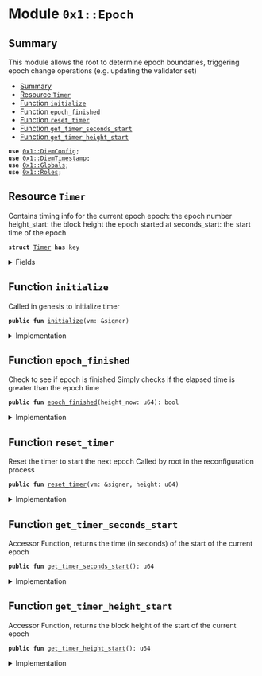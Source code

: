 
<a name="0x1_Epoch"></a>

# Module `0x1::Epoch`


<a name="@Summary_0"></a>

## Summary

This module allows the root to determine epoch boundaries, triggering
epoch change operations (e.g. updating the validator set)


-  [Summary](#@Summary_0)
-  [Resource `Timer`](#0x1_Epoch_Timer)
-  [Function `initialize`](#0x1_Epoch_initialize)
-  [Function `epoch_finished`](#0x1_Epoch_epoch_finished)
-  [Function `reset_timer`](#0x1_Epoch_reset_timer)
-  [Function `get_timer_seconds_start`](#0x1_Epoch_get_timer_seconds_start)
-  [Function `get_timer_height_start`](#0x1_Epoch_get_timer_height_start)


<pre><code><b>use</b> <a href="DiemConfig.md#0x1_DiemConfig">0x1::DiemConfig</a>;
<b>use</b> <a href="DiemTimestamp.md#0x1_DiemTimestamp">0x1::DiemTimestamp</a>;
<b>use</b> <a href="Globals.md#0x1_Globals">0x1::Globals</a>;
<b>use</b> <a href="Roles.md#0x1_Roles">0x1::Roles</a>;
</code></pre>



<a name="0x1_Epoch_Timer"></a>

## Resource `Timer`

Contains timing info for the current epoch
epoch: the epoch number
height_start: the block height the epoch started at
seconds_start: the start time of the epoch


<pre><code><b>struct</b> <a href="Epoch.md#0x1_Epoch_Timer">Timer</a> <b>has</b> key
</code></pre>



<details>
<summary>Fields</summary>


<dl>
<dt>
<code>epoch: u64</code>
</dt>
<dd>

</dd>
<dt>
<code>height_start: u64</code>
</dt>
<dd>

</dd>
<dt>
<code>seconds_start: u64</code>
</dt>
<dd>

</dd>
</dl>


</details>

<a name="0x1_Epoch_initialize"></a>

## Function `initialize`

Called in genesis to initialize timer


<pre><code><b>public</b> <b>fun</b> <a href="Epoch.md#0x1_Epoch_initialize">initialize</a>(vm: &signer)
</code></pre>



<details>
<summary>Implementation</summary>


<pre><code><b>public</b> <b>fun</b> <a href="Epoch.md#0x1_Epoch_initialize">initialize</a>(vm: &signer) {
    <a href="Roles.md#0x1_Roles_assert_diem_root">Roles::assert_diem_root</a>(vm);
    <b>move_to</b>&lt;<a href="Epoch.md#0x1_Epoch_Timer">Timer</a>&gt;(
        vm,
        <a href="Epoch.md#0x1_Epoch_Timer">Timer</a> {
            epoch: 0,
            height_start: 0,
            seconds_start: <a href="DiemTimestamp.md#0x1_DiemTimestamp_now_seconds">DiemTimestamp::now_seconds</a>()
        }
    );
}
</code></pre>



</details>

<a name="0x1_Epoch_epoch_finished"></a>

## Function `epoch_finished`

Check to see if epoch is finished
Simply checks if the elapsed time is greater than the epoch time


<pre><code><b>public</b> <b>fun</b> <a href="Epoch.md#0x1_Epoch_epoch_finished">epoch_finished</a>(height_now: u64): bool
</code></pre>



<details>
<summary>Implementation</summary>


<pre><code><b>public</b> <b>fun</b> <a href="Epoch.md#0x1_Epoch_epoch_finished">epoch_finished</a>(height_now: u64): bool <b>acquires</b> <a href="Epoch.md#0x1_Epoch_Timer">Timer</a> {
    <b>let</b> time = <b>borrow_global</b>&lt;<a href="Epoch.md#0x1_Epoch_Timer">Timer</a>&gt;(@DiemRoot);
    // we target 24hrs for block production.
    // there are failure cases when there is a halt, and nodes have been
    // offline for all of the 24hrs, producing a new epoch upon restart
    // leads <b>to</b> further failures. So we check that a meaninful amount of
    // blocks have been created too.
    <b>let</b> enough_blocks = height_now &gt; (time.height_start + <a href="Globals.md#0x1_Globals_get_min_blocks_epoch">Globals::get_min_blocks_epoch</a>());
    <b>let</b> time_now = <a href="DiemTimestamp.md#0x1_DiemTimestamp_now_seconds">DiemTimestamp::now_seconds</a>();
    <b>let</b> len = <a href="Globals.md#0x1_Globals_get_epoch_length">Globals::get_epoch_length</a>();
    <b>let</b> enough_time = (time_now &gt; (time.seconds_start + len));

    (enough_blocks && enough_time)
}
</code></pre>



</details>

<a name="0x1_Epoch_reset_timer"></a>

## Function `reset_timer`

Reset the timer to start the next epoch
Called by root in the reconfiguration process


<pre><code><b>public</b> <b>fun</b> <a href="Epoch.md#0x1_Epoch_reset_timer">reset_timer</a>(vm: &signer, height: u64)
</code></pre>



<details>
<summary>Implementation</summary>


<pre><code><b>public</b> <b>fun</b> <a href="Epoch.md#0x1_Epoch_reset_timer">reset_timer</a>(vm: &signer, height: u64) <b>acquires</b> <a href="Epoch.md#0x1_Epoch_Timer">Timer</a> {
    <a href="Roles.md#0x1_Roles_assert_diem_root">Roles::assert_diem_root</a>(vm);
    <b>let</b> time = <b>borrow_global_mut</b>&lt;<a href="Epoch.md#0x1_Epoch_Timer">Timer</a>&gt;(@DiemRoot);
    time.epoch = <a href="DiemConfig.md#0x1_DiemConfig_get_current_epoch">DiemConfig::get_current_epoch</a>() + 1;
    time.height_start = height;
    time.seconds_start = <a href="DiemTimestamp.md#0x1_DiemTimestamp_now_seconds">DiemTimestamp::now_seconds</a>();
}
</code></pre>



</details>

<a name="0x1_Epoch_get_timer_seconds_start"></a>

## Function `get_timer_seconds_start`

Accessor Function, returns the time (in seconds) of the start of the current epoch


<pre><code><b>public</b> <b>fun</b> <a href="Epoch.md#0x1_Epoch_get_timer_seconds_start">get_timer_seconds_start</a>(): u64
</code></pre>



<details>
<summary>Implementation</summary>


<pre><code><b>public</b> <b>fun</b> <a href="Epoch.md#0x1_Epoch_get_timer_seconds_start">get_timer_seconds_start</a>():u64 <b>acquires</b> <a href="Epoch.md#0x1_Epoch_Timer">Timer</a> {
    // <a href="Roles.md#0x1_Roles_assert_diem_root">Roles::assert_diem_root</a>(vm);
    <b>let</b> time = <b>borrow_global</b>&lt;<a href="Epoch.md#0x1_Epoch_Timer">Timer</a>&gt;(@DiemRoot);
    time.seconds_start
}
</code></pre>



</details>

<a name="0x1_Epoch_get_timer_height_start"></a>

## Function `get_timer_height_start`

Accessor Function, returns the block height of the start of the current epoch


<pre><code><b>public</b> <b>fun</b> <a href="Epoch.md#0x1_Epoch_get_timer_height_start">get_timer_height_start</a>(): u64
</code></pre>



<details>
<summary>Implementation</summary>


<pre><code><b>public</b> <b>fun</b> <a href="Epoch.md#0x1_Epoch_get_timer_height_start">get_timer_height_start</a>():u64 <b>acquires</b> <a href="Epoch.md#0x1_Epoch_Timer">Timer</a> {
    // <a href="Roles.md#0x1_Roles_assert_diem_root">Roles::assert_diem_root</a>(vm);
    <b>let</b> time = <b>borrow_global</b>&lt;<a href="Epoch.md#0x1_Epoch_Timer">Timer</a>&gt;(@DiemRoot);
    time.height_start
}
</code></pre>



</details>
